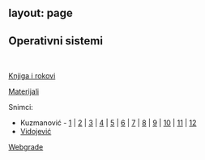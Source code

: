 layout: page
---

## Operativni sistemi

<br>

[Knjiga i rokovi](https://drive.google.com/drive/folders/1FRBrvMzTgsBfz_n4KInYKQxGAcap7Ish)

[Materijali](https://github.com/osmatf/osvezbe/)

Snimci: 
- Kuzmanović - [1](https://drive.google.com/file/d/1L6xfgd2KngMngM2b0ygB952CHgP6JUgc/view) |
[2](https://drive.google.com/file/d/1S5T8NMdYaM0VcOgkfivbN8-ylFlt-bo0/view) |
[3](https://drive.google.com/file/d/1Xzzcblzzhd9lADPLFwdlmF3-dFsdIf-4/view) |
[4](https://drive.google.com/file/d/1H5R9SdZ65SVXwvkgecYnDh7EiVXU7nfS/view) |
[5](https://drive.google.com/file/d/1fplRDxllO4L2M-aJu7xTdoMrCn7d5Ryh/view) |
[6](https://drive.google.com/file/d/1fp-PKypsqSF9K7L9tKGfdnHTWilN-4Cc/view) |
[7](https://drive.google.com/file/d/1ielZ0uI995SrG_a-OPW6xAzhNgs0Ky50/view) |
[8](https://drive.google.com/file/d/16N434K_UciYM3EgNB-HvXDIzC8DV57f2/view) |
[9](https://drive.google.com/file/d/1HL98TTh3c-xiZa64KkE5WHPaIVNoqiZV/view) |
[10](https://drive.google.com/file/d/1-7mSnCkZyRFdeIVbR2wZbe-A0Y_c3awa/view) |
[11](https://drive.google.com/file/d/1E0x27Jk-7pH0J2iCdomAPpBSN-tCfkFO/view) |
[12](https://drive.google.com/file/d/1sgX125WGJbCkiUkZ4QEFRxVdkb8YAcK1/view)
- [Vidojević](https://www.youtube.com/playlist?list=PLw22IijXzJsCw6pMu31r4ht1m_-7lSaij)

[Webgrade](http://drwebgrade.matf.bg.ac.rs/s/courses/6)
